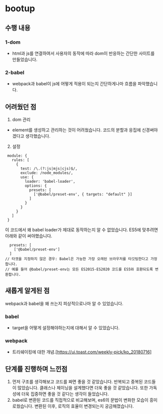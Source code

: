  # bootup
 ## 수행 내용
 ### 1-dom
 - html과 js를 연결하여서 사용자의 동작에 따라 dom이 반응하는 간단한 사이트를 만들었습니다.
 ### 2-babel
 - webpack과 babel이 js에 어떻게 적용이 되는지 간단하게나마 흐름을 파악했습니다. 
 ## 어려웠던 점
1. dom 관리
- element를 생성하고 관리하는 것이 어려웠습니다. 코드의 분할과 응집에 신경써야겠다고 생각했습니다.

2. 설정
 ```
  module: {
    rules: [
      {
        test: /\.(?:js|mjs|cjs)$/,
        exclude: /node_modules/,
        use: {
          loader: 'babel-loader',
          options: {
            presets: [
              ['@babel/preset-env', { targets: "default" }]
            ]
          }
        }
      }
    ]
  }
```

 이 코드에서 왜 babel loader가 제대로 동작하는지 알 수 없었습니다.
 ES5에 맞추려면 아래와 같이 써야했습니다.
```
  presets: [
    ['@babel/preset-env']
  ]
// 타겟을 지정하지 않은 경우: Babel은 가능한 가장 오래된 브라우저를 타깃팅한다고 가정합니다. 
// 예를 들어 @babel/preset-env는 모든 ES2015-ES2020 코드를 ES5와 호환되도록 변환합니다.
```

 
 ## 새롭게 알게된 점
webpack과 babel을 왜 쓰는지 피상적으로나마 알 수 있었습니다.
### babel
- target을 어떻게 설정해야하는지에 대해서 알 수 있었습니다.
### webpack
- 트리쉐이킹에 대한 개념.[https://ui.toast.com/weekly-pick/ko_20180716]

 ## 단계를 진행하며 느낀점
1. 먼저 구조를 생각해보고 코드를 짜면 좋을 것 같았습니다. 반복되고 중복된 코드들이 많았습니다. 클래스나 체이닝을 설계했다면 더욱 좋을 것 같았습니다.
  또한 가독성에 더욱 집중하면 좋을 것 같다는 생각이 들었습니다.
2. babel로 변환된 코드를 직접적으로 비교해보며, es6의 문법이 변화한 모습이 흥미로웠습니다. 변환된 이후, 로직의 효율이 변경되는지 궁금해졌습니다.